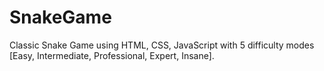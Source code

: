 # SnakeGame

Classic Snake Game using HTML, CSS, JavaScript with 5 difficulty modes [Easy, Intermediate, Professional, Expert, Insane]. 
